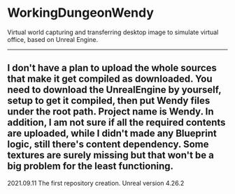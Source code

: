 # WorkingDungeonWendy
Virtual world capturing and transferring desktop image to simulate virtual office, based on Unreal Engine.

--------------------------------
I don't have a plan to upload the whole sources that make it get compiled as downloaded.
You need to download the UnrealEngine by yourself, setup to get it compiled,
then put Wendy files under the root path.
Project name is Wendy.
In addition, I am not sure if all the required contents are uploaded, while I didn't made any Blueprint logic, still there's content dependency.
Some textures are surely missing but that won't be a big problem for the least functioning.
--------------------------------

2021.09.11
The first repository creation.
Unreal version 4.26.2
